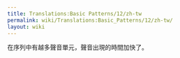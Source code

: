 ```yaml
---
title: Translations:Basic Patterns/12/zh-tw
permalink: wiki/Translations:Basic_Patterns/12/zh-tw/
layout: wiki
---
```


在序列中有越多聲音單元，聲音出現的時間加快了。

